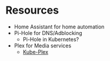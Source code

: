 
# Resources

* Home Assistant for home automation
* Pi-Hole for DNS/Adblocking
  * Pi-Hole in Kubernetes?
* Plex for Media services
  * [Kube-Plex](https://github.com/munnerz/kube-plex)
